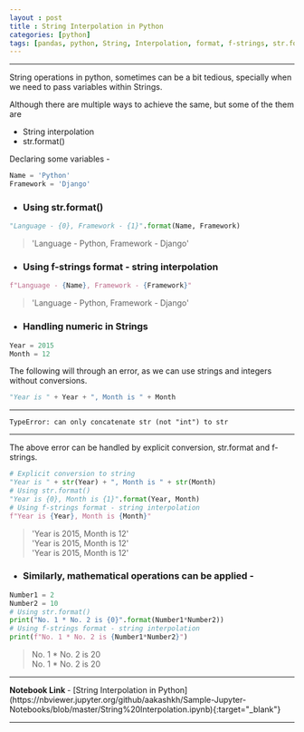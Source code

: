 ```yaml
---
layout : post
title : String Interpolation in Python
categories: [python]
tags: [pandas, python, String, Interpolation, format, f-strings, str.format()]
---
```


---
 String operations in python, sometimes can be a bit tedious, specially when we need to pass variables within Strings.

 Although there are multiple ways to achieve the same, but some of the them are
 * String interpolation
 * str.format()

Declaring some variables -

```python
Name = 'Python'
Framework = 'Django'
```

* ###  Using str.format()

```python
"Language - {0}, Framework - {1}".format(Name, Framework)
```
> 'Language - Python, Framework - Django'

* ###  Using f-strings format - string interpolation

```python
f"Language - {Name}, Framework - {Framework}"
```

> 'Language - Python, Framework - Django'


* ### Handling numeric in Strings

```python
Year = 2015
Month = 12
```
The following will through an error, as we can use strings and integers without conversions.

```python
"Year is " + Year + ", Month is " + Month
```
<hr>

``TypeError: can only concatenate str (not "int") to str``

<hr>

The above error can be handled by explicit conversion, str.format and f-strings.
```python
# Explicit conversion to string
"Year is " + str(Year) + ", Month is " + str(Month)
# Using str.format()
"Year is {0}, Month is {1}".format(Year, Month)
# Using f-strings format - string interpolation
f"Year is {Year}, Month is {Month}"
```
>  'Year is 2015, Month is 12'  
>  'Year is 2015, Month is 12'  
>  'Year is 2015, Month is 12'

* ### Similarly, mathematical operations can be applied -

```python
Number1 = 2
Number2 = 10
# Using str.format()
print("No. 1 * No. 2 is {0}".format(Number1*Number2))
# Using f-strings format - string interpolation
print(f"No. 1 * No. 2 is {Number1*Number2}")
```
> No. 1 \* No. 2 is 20  
> No. 1 \* No. 2 is 20

<hr>
<b> Notebook Link </b>   - [String Interpolation in Python](https://nbviewer.jupyter.org/github/aakashkh/Sample-Jupyter-Notebooks/blob/master/String%20Interpolation.ipynb){:target="_blank"}
<hr>
